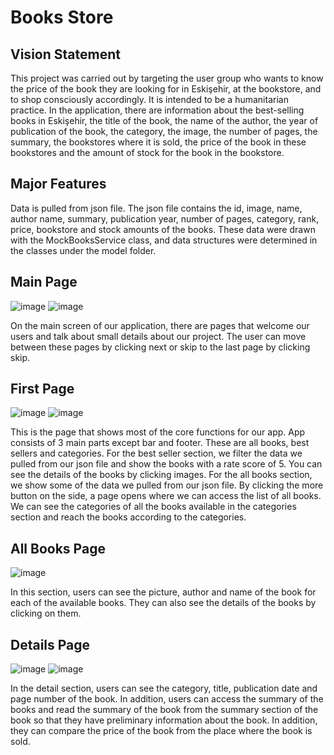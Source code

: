 # Books Store

## Vision Statement
This project was carried out by targeting the user group who wants to know the price of the book they are looking for in Eskişehir, at the bookstore, and to shop consciously accordingly. It is intended to be a humanitarian practice. 
In the application, there are information about the best-selling books in Eskişehir, the title of the book, the name of the author, the year of publication of the book, the category, the image, the number of pages, the summary, the bookstores where it is sold, the price of the book in these bookstores and the amount of stock for the book in the bookstore.

## Major Features
Data is pulled from json file. The json file contains the id, image, name, author name, summary, publication year, number of pages, category, rank, price, bookstore and stock amounts of the books. These data were drawn with the MockBooksService class, and data structures were determined in the classes under the model folder.


## Main Page
![image](https://user-images.githubusercontent.com/44557162/213013821-b1ac6c17-b156-4385-ac77-bafaa7d6d28b.png)
![image](https://user-images.githubusercontent.com/44557162/213013911-f7fe8b8e-349b-41ad-9657-ce41af6209c4.png)

On the main screen of our application, there are pages that welcome our users and talk about small details about our project. The user can move between these pages by clicking next or skip to the last page by clicking skip.

## First Page
![image](https://user-images.githubusercontent.com/44557162/213014023-75074726-3ca6-4e0e-b94a-300ab9f1bdd1.png)
![image](https://user-images.githubusercontent.com/44557162/213014031-62af0e8d-fad7-47a9-a882-83bc12ff9bb0.png)

This is the page that shows most of the core functions for our app. App consists of 3 main parts except bar and footer. These are all books, best sellers and categories. For the best seller section, we filter the data we pulled from our json file and show the books with a rate score of 5. You can see the details of the books by clicking images. For the all books section, we show some of the data we pulled from our json file. By clicking the more button on the side, a page opens where we can access the list of all books. We can see the categories of all the books available in the categories section and reach the books according to the categories. 

## All Books Page
![image](https://user-images.githubusercontent.com/44557162/213014044-bd09f859-d091-49c5-b3cc-8d0fae66ec25.png)

In this section, users can see the picture, author and name of the book for each of the available books. They can also see the details of the books by clicking on them.


## Details Page
 ![image](https://user-images.githubusercontent.com/44557162/213014053-f297d3f9-e8ce-4b85-bf9f-1c4ff4c363c8.png)
![image](https://user-images.githubusercontent.com/44557162/213014059-18828570-e306-4f0b-97fa-3a825a3068a8.png)

In the detail section, users can see the category, title, publication date and page number of the book. In addition, users can access the summary of the books and read the summary of the book from the summary section of the book so that they have preliminary information about the book. In addition, they can compare the price of the book from the place where the book is sold.


